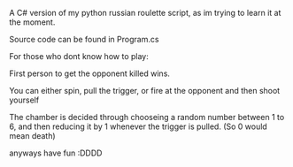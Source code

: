 A C# version of my python russian roulette script, as im trying to learn it at the moment.

Source code can be found in Program.cs

For those who dont know how to play:

  First person to get the opponent killed wins.

  You can either spin, pull the trigger, or fire at the opponent and then shoot yourself


The chamber is decided through chooseing a random number between 1 to 6, and then reducing it by 1 whenever the trigger is pulled. (So 0 would mean death)

anyways have fun :DDDD
